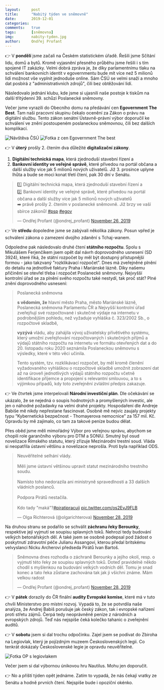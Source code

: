 ```yaml
---
layout:     post
title:      "Nabitý týden ve sněmovně"
date:       2019-12-01
categories: 
comments:   true
tags:       [sněmovna]
img:        nabity-tyden.jpg
author:     Ondřej Profant
---
```


👉 V **pondělí** jsme začali na Českém statistickém úřadě. Řešili jsme Sčítání lidu, domů a bytů. 
Kromě vyjasnění přesného průběhu jsme řešili i s tím spojené IT zakázky. Velmi dobrá zpráva je, 
že díky parlamentnímu tlaku na schválení bankovních identit v egovernmentu bude mít více než 
5 milionů lidí možnost vše vyplnit jednoduše online. Sám ČSÚ se velmi snaží a mnoho dat posbírá 
z "administrativních zdrojů", čili bez obtěžování lidí.

Následovalo jednání klubu, kde jsme si ujasnili naše postoje k tiskům na další třítýdenní 
39. schůzi Poslanecké sněmovny.

Večer jsme vyrazili do Obecního domu na předávání cen **Egovernment The Best**. Tam naši pracovní
skupinu čekalo ocenění za Zákon o právu na digitální službu. Tento zákon senátní
Ústavně-právní výbor doporučil ke schválení ve znění postoupeném poslaneckou sněmovnou,
čili bez dalších komplikací.

![Návštěva ČSÚ](assets/img/posts/csu.jpg)
![Fotka z cen Egovernment The best](assets/img/posts/egovthebest.jpg)

👉 V **úterý** prošly 2. čtením dva důležité **digitalizační zákony**.

1. **Digitální technická mapa**, která zjednoduší stavební řízení a
2. **Bankovní identity ve veřejné správě**, které přivedou na portál občana a další služby více jak 5 milionů nových uživatelů.
Již 3. prosince uplyne lhůta a bude se moci konat třetí čtení, pak 30 dní v Senátu.

<blockquote class="twitter-tweet"><p lang="cs" dir="ltr">1️⃣ Digitální technická mapa, která zjednoduší stavební řízení a <br>2️⃣ Bankovní identity ve veřejné správě, které přivedou na portál občana a další služby více jak 5 milionů nových uživatelů<br>➡️ právě prošly 2. čtením v poslanecké sněmovně. Již brzy ve vaší sbírce zákonů! <a href="https://twitter.com/hashtag/psp?src=hash&amp;ref_src=twsrc%5Etfw">#psp</a> <a href="https://twitter.com/hashtag/egov?src=hash&amp;ref_src=twsrc%5Etfw">#egov</a></p>&mdash; Ondřej Profant (@ondrej_profant) <a href="https://twitter.com/ondrej_profant/status/1199350633008189440?ref_src=twsrc%5Etfw">November 26, 2019</a></blockquote> 

👉 Ve **středu** dopoledne jsme se zabývali několika zákony. Posun vpřed je schválení 
zákona o zamezení dvojího zdanění s Tchaj-wanem.

Odpoledne pak následovalo druhé čtení **státního rozpočtu**. Spolu s Mikulášem Ferjenčíkem
jsem opět dal návrh doprovodného usnesení (SD 3924), které říká, že státní rozpočet by
měl být dostupný přístupnější formou - jako takzvaný "rozklikávací rozpočet". Dnes má
zveřejněné plnění do detailu na jednotlivé faktury Praha i Mariánské lázně. Díky našemu
přičinění se otevřel třeba i rozpočet Poslanecké sněmovny. Nejvyšší kontrolní úřad se za
plnění svého rozpočtu také nestydí, tak proč stát? Plné znění doprovodného usnesení:

> Poslanecká sněmovna
>
> **s vědomím, že** hlavní město Praha, město Mariánské lázně, Poslanecká sněmovna Parlamentu ČR a Nejvyšší kontrolní úřad zveřejňují své rozpočtované i skutečné výdaje na internetu v podrobnějším pohledu, než vyžaduje vyhláška č. 323/2002 Sb., o rozpočtové skladbě,
>
> **vyzývá** vládu, aby zahájila vývoj uživatelsky přívětivého systému, který umožní zveřejňování rozpočtovaných i skutečných příjmů a výdajů státního rozpočtu na internetu ve formátu otevřených dat a do 20. listopadu roku 2020 seznámila Poslaneckou sněmovnu s výsledky, které v této věci učinila.
> 
> Tento systém, tzv. rozklikávací rozpočet, by měl kromě členění vyžadovaného vyhláškou o rozpočtové skladbě umožnit zobrazení dat až na úroveň jednotlivých výdajů státního rozpočtu včetně identifikace příjemce a propojení s relevantní smlouvou, a to s výjimkou případů, kdy toto zveřejnění zvláštní předpis zakazuje.


👉 Ve čtvrtek jsme interpelovali **Národní investiční plán**. Dle očekávání se ukázalo,
že se nejedná o soupis hodnotných a promyšlených investic, ale jen o náhodné požadavky 
na velmi drahé projekty. Hospodaření dle Andreje Babiše mě nikdy nepřestane fascinovat.
Osobně mě nejvíc zaujaly projekty typu “Kybernetická bezpečnost - Thomayerova nemocnice” 
za 157 mil. Kč. Opravdu by mě zajímalo, co tam za takové peníze budou dělat.

Přes oběd jsme měli mimořádný Výbor pro veřejnou správu, abychom se chopili role garančního
výboru pro DTM a SONIU. Smutný byl osud novelizace Římského statutu, který zřizuje
Mezinárodní trestní soud. Vláda si neopatřila ústavní většinu a novelizace neprošla. 
Proti byla například ODS.

<blockquote class="twitter-tweet"><p lang="cs" dir="ltr">Neuvěřitelné selhání vlády.<br><br>Měli jsme ústavní většinou upravit statut mezinárodního trestního soudu. <br><br>Namísto toho nedorazila ani ministryně spravedlnosti a 33 dalších vládních poslanců.<br><br>Podpora Pirátů nestačila.<br><br>Kdo tady &quot;maká&quot;?<a href="https://twitter.com/hashtag/piratipracuji?src=hash&amp;ref_src=twsrc%5Etfw">#piratipracuji</a> <a href="https://t.co/os2EvJ9FLB">pic.twitter.com/os2EvJ9FLB</a></p>&mdash; Olga Richterová (@olgarichterova) <a href="https://twitter.com/olgarichterova/status/1200010940126769152?ref_src=twsrc%5Etfw">November 28, 2019</a></blockquote>

Na druhou stranu se podařilo se schválit **záchranu řeky Berounky**, respektive její
vyjmutí se soupisu splavných toků. Nehrozí tedy budování velkých betonářských děl.
A také jsem se osobně podepsal pod žádost o poskytnutí zdravotní péče Julianu Assangovi,
kterou předal britskému velvyslanci Nicku Archerovi předseda Pirátů Ivan Bartoš.

<blockquote class="twitter-tweet"><p lang="cs" dir="ltr">Sněmovna dnes rozhodla o záchraně Berounky a jejího okolí, resp. o vyjmutí této řeky ze soupisu splavných toků. Doteď pravidelně někdo chodil s myšlenkou na budování velkých vodních děl. Tomu je snad konec a tato řeka zůstane zachována tak jak ji všichni známe. Mám velkou radost</p>&mdash; Ondřej Profant (@ondrej_profant) <a href="https://twitter.com/ondrej_profant/status/1200071732834504705?ref_src=twsrc%5Etfw">November 28, 2019</a></blockquote> 

👉 V **pátek** dorazily do ČR finální **audity Evropské komise**, které má v tuto chvíli
Ministerstvo pro místní rozvoj. Vypadá to, že se potvrdila naše analýza, že Andrej
Babiš porušuje jak český zákon, tak i evropské nařízení proti střetu zájmů. Čerpá
tedy neoprávněně peníze z národních a evropských zdrojů. Teď nás nejspíše čeká
kolečko tahanic o zveřejnění auditů.

👉 V **sobotu** jsem si dal trochu odpočinku. Zajel jsem se podívat do Zbiroha na Legiovlak,
který je pojízdným muzeem Československých legii. Co tenkrát dokázaly Československé legie
je opravdu neuvěřitelné.

![Fotka OP s legiovlakem](assets/img/posts/legiovlak.jpg)

Večer jsem si dal výbornou únikovou hru Nautilus. Mohu jen doporučit.

👉 No a příští týden opět jednáme. Zatím to vypadá, že nás čekají vratky ze Senátu
a hodně prvních čtení. Nejspíše bude i opoziční okénko.